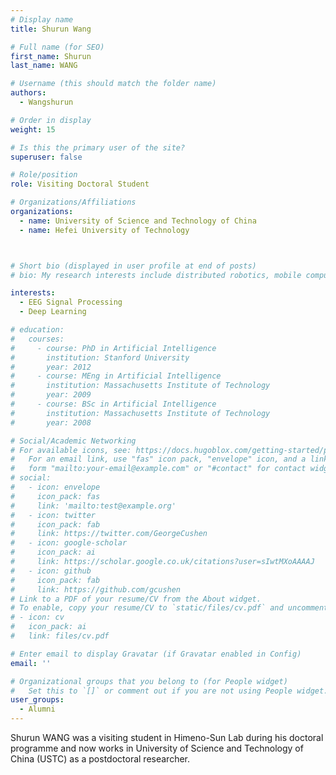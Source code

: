 ```yaml
---
# Display name
title: Shurun Wang

# Full name (for SEO)
first_name: Shurun
last_name: WANG

# Username (this should match the folder name)
authors:
  - Wangshurun

# Order in display
weight: 15

# Is this the primary user of the site?
superuser: false

# Role/position
role: Visiting Doctoral Student

# Organizations/Affiliations
organizations:
  - name: University of Science and Technology of China
  - name: Hefei University of Technology



# Short bio (displayed in user profile at end of posts)
# bio: My research interests include distributed robotics, mobile computing and programmable matter.

interests:
  - EEG Signal Processing
  - Deep Learning

# education:
#   courses:
#     - course: PhD in Artificial Intelligence
#       institution: Stanford University
#       year: 2012
#     - course: MEng in Artificial Intelligence
#       institution: Massachusetts Institute of Technology
#       year: 2009
#     - course: BSc in Artificial Intelligence
#       institution: Massachusetts Institute of Technology
#       year: 2008

# Social/Academic Networking
# For available icons, see: https://docs.hugoblox.com/getting-started/page-builder/#icons
#   For an email link, use "fas" icon pack, "envelope" icon, and a link in the
#   form "mailto:your-email@example.com" or "#contact" for contact widget.
# social:
#   - icon: envelope
#     icon_pack: fas
#     link: 'mailto:test@example.org'
#   - icon: twitter
#     icon_pack: fab
#     link: https://twitter.com/GeorgeCushen
#   - icon: google-scholar
#     icon_pack: ai
#     link: https://scholar.google.co.uk/citations?user=sIwtMXoAAAAJ
#   - icon: github
#     icon_pack: fab
#     link: https://github.com/gcushen
# Link to a PDF of your resume/CV from the About widget.
# To enable, copy your resume/CV to `static/files/cv.pdf` and uncomment the lines below.
# - icon: cv
#   icon_pack: ai
#   link: files/cv.pdf

# Enter email to display Gravatar (if Gravatar enabled in Config)
email: ''

# Organizational groups that you belong to (for People widget)
#   Set this to `[]` or comment out if you are not using People widget.
user_groups:
  - Alumni
---
```


Shurun WANG was a visiting student in Himeno-Sun Lab during his doctoral programme and now works in University of Science and Technology of China (USTC) as a postdoctoral researcher.
